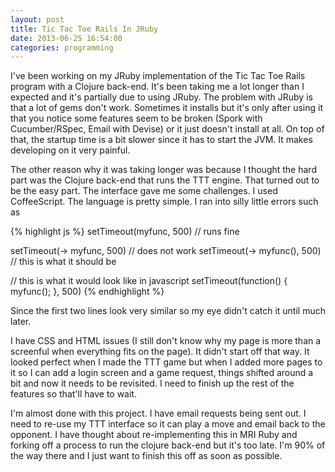 ```yaml
---
layout: post
title: Tic Tac Toe Rails In JRuby
date: 2013-06-25 16:54:00
categories: programming
---
```

I've been working on my JRuby implementation of the Tic Tac Toe Rails program
with a Clojure back-end.  It's been taking me a lot longer than I expected and
it's partially due to using JRuby.  The problem with JRuby is that a lot of
gems don't work.  Sometimes it installs but it's only after using it that you
notice some features seem to be broken (Spork with Cucumber/RSpec, Email with
Devise) or it just doesn't install at all.  On top of that, the startup time is
a bit slower since it has to start the JVM.  It makes developing on it very
painful.

The other reason why it was taking longer was because I thought the hard part
was the Clojure back-end that runs the TTT engine.  That turned out to be the
easy part.  The interface gave me some challenges.  I used CoffeeScript.  The
language is pretty simple.  I ran into silly little errors such as

{% highlight js %}
setTimeout(myfunc, 500)  // runs fine

setTimeout(-> myfunc, 500)  // does not work
setTimeout(-> myfunc(), 500)  // this is what it should be

// this is what it would look like in javascript
setTimeout(function() {
    myfunc();
}, 500)
{% endhighlight %}

Since the first two lines look very similar so my eye didn't catch it until
much later.

I have CSS and HTML issues (I still don't know why my page is more than a
screenful when everything fits on the page).  It didn't start off that way.  It
looked perfect when I made the TTT game but when I added more pages to it so I
can add a login screen and a game request, things shifted around a bit and now
it needs to be revisited.  I need to finish up the rest of the features so
that'll have to wait.

I'm almost done with this project.  I have email requests being sent out.  I
need to re-use my TTT interface so it can play a move and email back to the
opponent.  I have thought about re-implementing this in MRI Ruby and forking
off a process to run the clojure back-end but it's too late.  I'm 90% of the
way there and I just want to finish this off as soon as possible.

